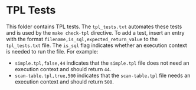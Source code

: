 # TPL Tests
This folder contains TPL tests. The `tpl_tests.txt` automates these tests and is used by the `make check-tpl` directive.
To add a test, insert an entry with the format `filename,is_sql,expected_return_value` to the `tpl_tests.txt` file.
The `is_sql` flag indicates whether an execution context is needed to run the file. For example:
* `simple.tpl,false,44` indicates that the `simple.tpl` file does not need an execution context and should return `44`.
* `scan-table.tpl,true,500` indicates that the `scan-table.tpl` file needs an execution context and should return `500`.
